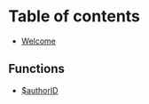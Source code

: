 # Table of contents

* [Welcome](README.md)

## Functions

* [$authorID](functions/usdauthorid.md)

